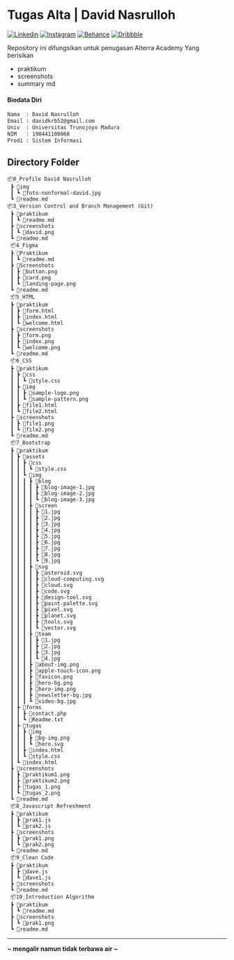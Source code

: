 # Tugas Alta | David Nasrulloh

[![Linkedin](https://badgen.net/badge/icon/linkedin?icon=linkedin&label)](https://www.linkedin.com/in/davidnasrulloh/) [![Instagram](https://badgen.net/badge/icon/instagram?icon=instagram&label)](https://www.instagram.com/davidnasrulloh_/) [![Behance](https://badgen.net/badge/icon/behance?icon=behance&label)](https://www.behance.net/davidnasrulloh) [![Dribbble](https://badgen.net/badge/icon/dribble?icon=dribbble&label)](https://dribbble.com/davidnasrulloh/shots)

Repository ini difungsikan untuk penugasan Alterra Academy Yang berisikan

- praktikum
- screenshots
- summary md

#### Biodata Diri

```sh
Nama  : David Nasrulloh
Email : davidkrb52@gmail.com
Univ  : Universitas Trunojoyo Madura
NIM   : 190441100060
Prodi : Sistem Informasi
```

## Directory Folder

```
📦0_Profile David Nasrulloh
 ┣ 📂img
 ┃ ┗ 📜foto-nonformal-david.jpg
 ┗ 📜readme.md
📦3_Version Control and Branch Management (Git)
 ┣ 📂praktikum
 ┃ ┗ 📜readme.md
 ┣ 📂screenshots
 ┃ ┗ 📜david.png
 ┗ 📜readme.md
 📦4_Figma
 ┣ 📂Praktikum
 ┃ ┗ 📜readme.md
 ┣ 📂Screenshots
 ┃ ┣ 📜button.png
 ┃ ┣ 📜card.png
 ┃ ┗ 📜landing-page.png
 ┗ 📜readme.md
 📦5_HTML
 ┣ 📂praktikum
 ┃ ┣ 📜form.html
 ┃ ┣ 📜index.html
 ┃ ┗ 📜welcome.html
 ┣ 📂screenshots
 ┃ ┣ 📜form.png
 ┃ ┣ 📜index.png
 ┃ ┗ 📜welcome.png
 ┗ 📜readme.md
 📦6_CSS
 ┣ 📂praktikum
 ┃ ┣ 📂css
 ┃ ┃ ┗ 📜style.css
 ┃ ┣ 📂img
 ┃ ┃ ┣ 📜sample-logo.png
 ┃ ┃ ┗ 📜sample-pattern.png
 ┃ ┣ 📜file1.html
 ┃ ┗ 📜file2.html
 ┣ 📂screenshots
 ┃ ┣ 📜file1.png
 ┃ ┗ 📜file2.png
 ┗ 📜readme.md
 📦7_Bootstrap
 ┣ 📂praktikum
 ┃ ┣ 📂assets
 ┃ ┃ ┣ 📂css
 ┃ ┃ ┃ ┗ 📜style.css
 ┃ ┃ ┗ 📂img
 ┃ ┃ ┃ ┣ 📂blog
 ┃ ┃ ┃ ┃ ┣ 📜blog-image-1.jpg
 ┃ ┃ ┃ ┃ ┣ 📜blog-image-2.jpg
 ┃ ┃ ┃ ┃ ┗ 📜blog-image-3.jpg
 ┃ ┃ ┃ ┣ 📂screen
 ┃ ┃ ┃ ┃ ┣ 📜1.jpg
 ┃ ┃ ┃ ┃ ┣ 📜2.jpg
 ┃ ┃ ┃ ┃ ┣ 📜3.jpg
 ┃ ┃ ┃ ┃ ┣ 📜4.jpg
 ┃ ┃ ┃ ┃ ┣ 📜5.jpg
 ┃ ┃ ┃ ┃ ┣ 📜6.jpg
 ┃ ┃ ┃ ┃ ┣ 📜7.jpg
 ┃ ┃ ┃ ┃ ┣ 📜8.jpg
 ┃ ┃ ┃ ┃ ┗ 📜9.jpg
 ┃ ┃ ┃ ┣ 📂svg
 ┃ ┃ ┃ ┃ ┣ 📜asteroid.svg
 ┃ ┃ ┃ ┃ ┣ 📜cloud-computing.svg
 ┃ ┃ ┃ ┃ ┣ 📜cloud.svg
 ┃ ┃ ┃ ┃ ┣ 📜code.svg
 ┃ ┃ ┃ ┃ ┣ 📜design-tool.svg
 ┃ ┃ ┃ ┃ ┣ 📜paint-palette.svg
 ┃ ┃ ┃ ┃ ┣ 📜pixel.svg
 ┃ ┃ ┃ ┃ ┣ 📜planet.svg
 ┃ ┃ ┃ ┃ ┣ 📜tools.svg
 ┃ ┃ ┃ ┃ ┗ 📜vector.svg
 ┃ ┃ ┃ ┣ 📂team
 ┃ ┃ ┃ ┃ ┣ 📜1.jpg
 ┃ ┃ ┃ ┃ ┣ 📜2.jpg
 ┃ ┃ ┃ ┃ ┣ 📜3.jpg
 ┃ ┃ ┃ ┃ ┗ 📜4.jpg
 ┃ ┃ ┃ ┣ 📜about-img.png
 ┃ ┃ ┃ ┣ 📜apple-touch-icon.png
 ┃ ┃ ┃ ┣ 📜favicon.png
 ┃ ┃ ┃ ┣ 📜hero-bg.png
 ┃ ┃ ┃ ┣ 📜hero-img.png
 ┃ ┃ ┃ ┣ 📜newsletter-bg.jpg
 ┃ ┃ ┃ ┗ 📜video-bg.jpg
 ┃ ┣ 📂forms
 ┃ ┃ ┣ 📜contact.php
 ┃ ┃ ┗ 📜Readme.txt
 ┃ ┣ 📂tugas
 ┃ ┃ ┣ 📂img
 ┃ ┃ ┃ ┣ 📜bg-img.png
 ┃ ┃ ┃ ┗ 📜hero.svg
 ┃ ┃ ┣ 📜index.html
 ┃ ┃ ┗ 📜style.css
 ┃ ┗ 📜index.html
 ┣ 📂screenshots
 ┃ ┣ 📜praktikum1.png
 ┃ ┣ 📜praktikum2.png
 ┃ ┣ 📜tugas_1.png
 ┃ ┗ 📜tugas_2.png
 ┗ 📜readme.md
 📦8_Javascript Refreshment
 ┣ 📂praktikum
 ┃ ┣ 📜prak1.js
 ┃ ┗ 📜prak2.js
 ┣ 📂screenshots
 ┃ ┣ 📜prak1.png
 ┃ ┗ 📜prak2.png
 ┗ 📜readme.md
 📦9_Clean Code
 ┣ 📂praktikum
 ┃ ┣ 📜dave.js
 ┃ ┗ 📜dave1.js
 ┣ 📂screenshots
 ┗ 📜readme.md
 📦10_Introduction Algorithm
 ┣ 📂praktikum
 ┃ ┗ 📜readme.md
 ┣ 📂screenshots
 ┃ ┗ 📜prak1.png
 ┗ 📜readme.md
```

---

**~ mengalir namun tidak terbawa air ~**

